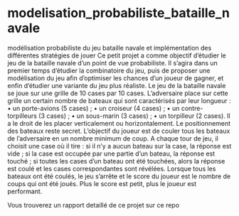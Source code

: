 # modelisation_probabiliste_bataille_navale
modélisation probabiliste du jeu bataille navale et implémentation des différentes stratégies de jouer
Ce petit projet a comme objectif d’étudier le jeu de la bataille navale d’un point de vue probabiliste. Il s’agira dans un premier temps d’étudier la combinatoire du jeu, puis de proposer une modélisation du jeu afin d’optimiser les chances d’un joueur de gagner, et enfin d’étudier une variante du jeu plus réaliste. Le jeu de la bataille navale se joue sur une grille de 10 cases par 10 cases. L’adversaire place sur cette grille un certain nombre de bateaux qui sont caractérisés par leur longueur : • un porte-avions (5 cases) ; • un croiseur (4 cases) ; • un contre-torpilleurs (3 cases) ; • un sous-marin (3 cases) ; • un torpilleur (2 cases). Il a le droit de les placer verticalement ou horizontalement. Le positionnement des bateaux reste secret. L’objectif du joueur est de couler tous les bateaux de l’adversaire en un nombre minimum de coup. A chaque tour de jeu, il choisit une case où il tire : si il n’y a aucun bateau sur la case, la réponse est vide ; si la case est occupée par une partie d’un bateau, la réponse est touché ; si toutes les cases d’un bateau ont été touchées, alors la réponse est coulé et les cases correspondantes sont révélées. Lorsque tous les bateaux ont été coulés, le jeu s’arrête et le score du joueur est le nombre de coups qui ont été joués. Plus le score est petit, plus le joueur est performant.

Vous trouverez un rapport detaillé de ce projet sur ce repo
